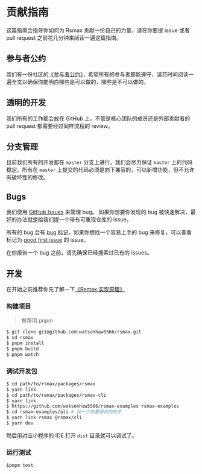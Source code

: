 # 贡献指南

这篇指南会指导你如何为 Rsmax 贡献一份自己的力量，请在你要提 issue 或者 pull request 之前花几分钟来阅读一遍这篇指南。

## 参与者公约

我们有一份社区的[《参与者公约》](/CONTRIBUTING.md)，希望所有的参与者都能遵守，请花时间阅读一遍全文以确保你能明白哪些是可以做的，哪些是不可以做的。

## 透明的开发

我们所有的工作都会放在 GitHub 上。不管是核心团队的成员还是外部贡献者的 pull request 都需要经过同样流程的 review。

## 分支管理

目前我们所有的开发都在 `master` 分支上进行，我们会尽力保证 `master` 上的代码稳定。所有在 `master` 上提交的代码必须是向下兼容的，可以新增功能，但不允许有破坏性的修改。

## Bugs

我们使用 [GitHub Issues](https://github.com/remaxjs/remax/issues) 来管理 bug。 如果你想要你发现的 bug 被快速解决，最好的办法就是给我们提一个带有可重现仓库的 issue。

所有的 bug 会有 [bug 标记](https://github.com/remaxjs/remax/issues?q=is%3Aissue+is%3Aopen+label%3Abug)，如果你想找一个容易上手的 bug 来修复，可以查看标记为 [good first issue](https://github.com/remaxjs/remax/issues?q=is%3Aissue+is%3Aclosed+label%3A%22good+first+issue%22) 的 issue。

在你报告一个 bug 之前，请先确保已经搜索过已有的 issues。

## 开发

在开始之前推荐你先了解一下[《Remax 实现原理》](https://remaxjs.org/guide/implementation-notes)

### 构建项目

> 推荐用 pnpm

```bash
$ git clone git@github.com:watsonhaw5566/rsmax.git
$ cd rsmax
$ pnpm install
$ pnpm build
$ pnpm watch
```

### 调试开发包

```bash
$ cd path/to/rsmax/packages/rsmax
$ yarn link
$ cd path/to/remax/packages/rsmax-cli
$ yarn link
$ https://github.com/watsonhaw5566/rsmax-examples rsmax-examples
$ cd rsmax-examples/ali # 找一个你要调试的例子
$ yarn link rsmax @rsmax/cli
$ yarn dev
```

然后用对应小程序的 IDE 打开 `dist` 目录就可以调试了。

### 运行测试

```javascript
$pnpm test
```

